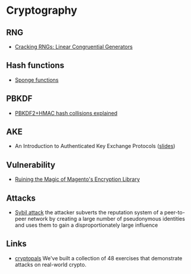 # Cryptography

## RNG

 - [Cracking RNGs: Linear Congruential Generators](https://tailcall.net/blog/cracking-randomness-lcgs/)

## Hash functions

 - [Sponge functions](https://keccak.team/sponge_duplex.html)

## PBKDF

 - [PBKDF2+HMAC hash collisions explained](https://mathiasbynens.be/notes/pbkdf2-hmac)

## AKE

 - An Introduction to Authenticated Key Exchange Protocols ([slides](http://www.uow.edu.au/~fuchun/seminars/311014.pdf))

## Vulnerability

 - [Ruining the Magic of Magento's Encryption Library](http://www.openwall.com/lists/oss-security/2016/07/19/3)

## Attacks

 - [Sybil attack](https://en.wikipedia.org/wiki/Sybil_attack) the attacker subverts the reputation system of a
 peer-to-peer network by creating a large number of pseudonymous identities and uses them to gain a disproportionately large influence

## Links

 - [cryptopals](https://cryptopals.com/) We've built a collection of 48 exercises that demonstrate attacks on real-world crypto.

